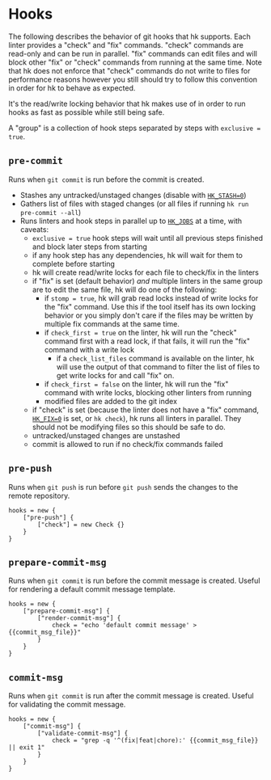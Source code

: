 # Hooks

The following describes the behavior of git hooks that hk supports. Each linter provides a "check" and "fix" commands. "check" commands are read-only and can be run in parallel. "fix" commands can edit files and will block other "fix" or "check" commands from running at the same time. Note that hk does not enforce that "check" commands do not write to files for performance reasons however you still should try to follow this convention in order for hk to behave as expected.

It's the read/write locking behavior that hk makes use of in order to run hooks as fast as possible while still being safe.

A "group" is a collection of hook steps separated by steps with `exclusive = true`.

## `pre-commit`

Runs when `git commit` is run before the commit is created.

* Stashes any untracked/unstaged changes (disable with [`HK_STASH=0`](/configuration#hk-stash))
* Gathers list of files with staged changes (or all files if running `hk run pre-commit --all`)
* Runs linters and hook steps in parallel up to [`HK_JOBS`](/configuration#hk-jobs) at a time, with caveats:
  * `exclusive = true` hook steps will wait until all previous steps finished and block later steps from starting
  * if any hook step has any dependencies, hk will wait for them to complete before starting
  * hk will create read/write locks for each file to check/fix in the linters
  * if "fix" is set (default behavior) _and_ multiple linters in the same group are to edit the same file, hk will do one of the following:
    * if `stomp = true`, hk will grab read locks instead of write locks for the "fix" command. Use this if the tool itself has its own locking
      behavior or you simply don't care if the files may be written by multiple fix commands at the same time.
    * if `check_first = true` on the linter, hk will run the "check" command first with a read lock, if that fails, it will run the "fix" command with a write lock
      * if a `check_list_files` command is available on the linter, hk will use the output of that command to filter the list of files to get write locks for and call "fix" on.
    * if `check_first = false` on the linter, hk will run the "fix" command with write locks, blocking other linters from running
    * modified files are added to the git index
  * if "check" is set (because the linter does not have a "fix" command, [`HK_FIX=0`](/configuration#hk-fix) is set, or `hk check`), hk runs all linters in parallel. They should not be modifying files so this should be safe to do.
  * untracked/unstaged changes are unstashed
  * commit is allowed to run if no check/fix commands failed

## `pre-push`

Runs when `git push` is run before `git push` sends the changes to the remote repository.

```pkl
hooks = new {
    ["pre-push"] {
        ["check"] = new Check {}
    }
}
```

## `prepare-commit-msg`

Runs when `git commit` is run before the commit message is created. Useful for rendering a default commit message template.

```pkl
hooks = new {
    ["prepare-commit-msg"] {
        ["render-commit-msg"] {
            check = "echo 'default commit message' > {{commit_msg_file}}"
        }
    }
}

```

## `commit-msg`

Runs when `git commit` is run after the commit message is created. Useful for validating the commit message.

```pkl
hooks = new {
    ["commit-msg"] {
        ["validate-commit-msg"] {
            check = "grep -q '^(fix|feat|chore):' {{commit_msg_file}} || exit 1"
        }
    }
}
```
